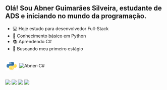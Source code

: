 ## Olá! Sou Abner Guimarães Silveira, estudante de ADS e iniciando no mundo da programação.
- 💻 Hoje estudo para desenvolvedor Full-Stack
- 📒 Conhecimento básico em Python
- 📚 Aprendendo C#
- 👔 Buscando meu primeiro estágio

<div style="display: inline_block"><br>
  <img align="center" alt="Abner-Python" height="30" width="40" src="https://raw.githubusercontent.com/devicons/devicon/master/icons/python/python-original.svg">
  <img align="center" alt="Abner-C#" height="30" width="40" src="https://static-00.iconduck.com/assets.00/c-sharp-c-icon-1822x2048-wuf3ijab.png">
</div>
  
##

<div> 
  <a href = "https://instagram.com/abner_silveira.g" target = "_blank"><img src="https://img.shields.io/badge/-Instagram-%23E4405F?style=for-the-badge&logo=instagram&logoColor=white" target="_blank"></a>
  <a href = "https://wa.me/+5527997422255" target = "_blank"><img src="https://img.shields.io/badge/WhatsApp-25D366?style=for-the-badge&logo=whatsapp&logoColor=white" target="_blank"></a>
  <a href = "mailto:abnergsilveira@gmail.com"><img src = "https://img.shields.io/badge/-Gmail-%23333?style=for-the-badge&logo=gmail&logoColor=white" target="_blank"></a>
  <a href = "https://www.linkedin.com/in/abner-guimar%C3%A3es-a08356222/" target = "_blank"><img src="https://img.shields.io/badge/-LinkedIn-%230077B5?style=for-the-badge&logo=linkedin&logoColor=white" target="_blank"></a> 
</div>
